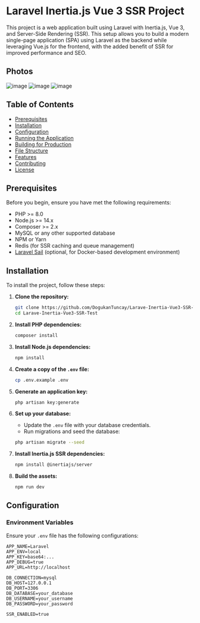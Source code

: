 # Laravel Inertia.js Vue 3 SSR Project

This project is a web application built using Laravel with Inertia.js, Vue 3, and Server-Side Rendering (SSR). This setup allows you to build a modern single-page application (SPA) using Laravel as the backend while leveraging Vue.js for the frontend, with the added benefit of SSR for improved performance and SEO.
## Photos
![image](https://github.com/user-attachments/assets/15b5e174-c6e5-498f-a06a-aad06929c7dd)
![image](https://github.com/user-attachments/assets/c0d38b68-f375-4390-9915-f49604d02a7b)
![image](https://github.com/user-attachments/assets/68430f5d-a902-4b5b-ae52-30a92b6cb0bd)

## Table of Contents

- [Prerequisites](#prerequisites)
- [Installation](#installation)
- [Configuration](#configuration)
- [Running the Application](#running-the-application)
- [Building for Production](#building-for-production)
- [File Structure](#file-structure)
- [Features](#features)
- [Contributing](#contributing)
- [License](#license)

## Prerequisites

Before you begin, ensure you have met the following requirements:

- PHP >= 8.0
- Node.js >= 14.x
- Composer >= 2.x
- MySQL or any other supported database
- NPM or Yarn
- Redis (for SSR caching and queue management)
- [Laravel Sail](https://laravel.com/docs/8.x/sail) (optional, for Docker-based development environment)

## Installation

To install the project, follow these steps:

1. **Clone the repository:**

    ```bash
    git clone https://github.com/DogukanTuncay/Larave-Inertia-Vue3-SSR-Test.git
    cd Larave-Inertia-Vue3-SSR-Test
    ```

2. **Install PHP dependencies:**

    ```bash
    composer install
    ```

3. **Install Node.js dependencies:**

    ```bash
    npm install
    ```

4. **Create a copy of the `.env` file:**

    ```bash
    cp .env.example .env
    ```

5. **Generate an application key:**

    ```bash
    php artisan key:generate
    ```

6. **Set up your database:**

    - Update the `.env` file with your database credentials.
    - Run migrations and seed the database:

    ```bash
    php artisan migrate --seed
    ```

7. **Install Inertia.js SSR dependencies:**

    ```bash
    npm install @inertiajs/server
    ```

8. **Build the assets:**

    ```bash
    npm run dev
    ```

## Configuration

### Environment Variables

Ensure your `.env` file has the following configurations:

```env
APP_NAME=Laravel
APP_ENV=local
APP_KEY=base64:...
APP_DEBUG=true
APP_URL=http://localhost

DB_CONNECTION=mysql
DB_HOST=127.0.0.1
DB_PORT=3306
DB_DATABASE=your_database
DB_USERNAME=your_username
DB_PASSWORD=your_password

SSR_ENABLED=true
